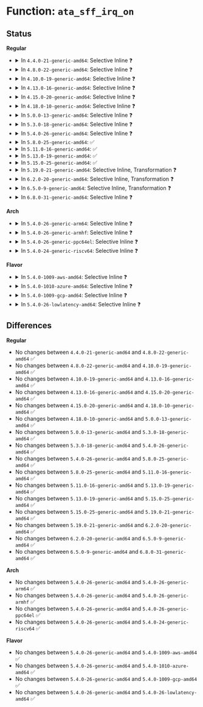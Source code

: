# Function: <code>ata_sff_irq_on</code>

## Status
<b>Regular</b>
<ul>
<li>
<details>
<summary>In <code>4.4.0-21-generic-amd64</code>: Selective Inline ❓</summary>

```c
void ata_sff_irq_on(struct ata_port * ap)
```

```json
{
  "name": "ata_sff_irq_on",
  "collision_type": "Unique Global",
  "inline_type": "Selective",
  "funcs": [
    {
      "addr": 18446744071584996384,
      "name": "ata_sff_irq_on",
      "external": true,
      "loc": "drivers/ata/libata-sff.c:382",
      "file": "drivers/ata/libata-sff.c",
      "inline": "not declared, inlined",
      "caller_inline": [],
      "caller_func": [
        "drivers/ata/libata-sff.c:ata_sff_thaw",
        "drivers/ata/libata-sff.c:ata_hsm_qc_complete"
      ]
    }
  ],
  "symbols": [
    {
      "addr": 18446744071584996384,
      "name": "ata_sff_irq_on",
      "section": ".text",
      "bind": "STB_GLOBAL",
      "size": 165
    }
  ]
}
```
</details>
</li>
<li>
<details>
<summary>In <code>4.8.0-22-generic-amd64</code>: Selective Inline ❓</summary>

```c
void ata_sff_irq_on(struct ata_port * ap)
```

```json
{
  "name": "ata_sff_irq_on",
  "collision_type": "Unique Global",
  "inline_type": "Selective",
  "funcs": [
    {
      "addr": 18446744071585364416,
      "name": "ata_sff_irq_on",
      "external": true,
      "loc": "drivers/ata/libata-sff.c:382",
      "file": "drivers/ata/libata-sff.c",
      "inline": "not declared, inlined",
      "caller_inline": [],
      "caller_func": [
        "drivers/ata/libata-sff.c:ata_sff_thaw",
        "drivers/ata/libata-sff.c:ata_hsm_qc_complete"
      ]
    }
  ],
  "symbols": [
    {
      "addr": 18446744071585364416,
      "name": "ata_sff_irq_on",
      "section": ".text",
      "bind": "STB_GLOBAL",
      "size": 165
    }
  ]
}
```
</details>
</li>
<li>
<details>
<summary>In <code>4.10.0-19-generic-amd64</code>: Selective Inline ❓</summary>

```c
void ata_sff_irq_on(struct ata_port * ap)
```

```json
{
  "name": "ata_sff_irq_on",
  "collision_type": "Unique Global",
  "inline_type": "Selective",
  "funcs": [
    {
      "addr": 18446744071585565280,
      "name": "ata_sff_irq_on",
      "external": true,
      "loc": "drivers/ata/libata-sff.c:382",
      "file": "drivers/ata/libata-sff.c",
      "inline": "not declared, inlined",
      "caller_inline": [],
      "caller_func": [
        "drivers/ata/libata-sff.c:ata_sff_thaw",
        "drivers/ata/libata-sff.c:ata_hsm_qc_complete"
      ]
    }
  ],
  "symbols": [
    {
      "addr": 18446744071585565280,
      "name": "ata_sff_irq_on",
      "section": ".text",
      "bind": "STB_GLOBAL",
      "size": 165
    }
  ]
}
```
</details>
</li>
<li>
<details>
<summary>In <code>4.13.0-16-generic-amd64</code>: Selective Inline ❓</summary>

```c
void ata_sff_irq_on(struct ata_port * ap)
```

```json
{
  "name": "ata_sff_irq_on",
  "collision_type": "Unique Global",
  "inline_type": "Selective",
  "funcs": [
    {
      "addr": 18446744071585649296,
      "name": "ata_sff_irq_on",
      "external": true,
      "loc": "drivers/ata/libata-sff.c:382",
      "file": "drivers/ata/libata-sff.c",
      "inline": "not declared, inlined",
      "caller_inline": [],
      "caller_func": [
        "drivers/ata/libata-sff.c:ata_sff_thaw",
        "drivers/ata/libata-sff.c:ata_hsm_qc_complete",
        "drivers/ata/libata-sff.c:ata_hsm_qc_complete"
      ]
    }
  ],
  "symbols": [
    {
      "addr": 18446744071585649296,
      "name": "ata_sff_irq_on",
      "section": ".text",
      "bind": "STB_GLOBAL",
      "size": 165
    }
  ]
}
```
</details>
</li>
<li>
<details>
<summary>In <code>4.15.0-20-generic-amd64</code>: Selective Inline ❓</summary>

```c
void ata_sff_irq_on(struct ata_port * ap)
```

```json
{
  "name": "ata_sff_irq_on",
  "collision_type": "Unique Global",
  "inline_type": "Selective",
  "funcs": [
    {
      "addr": 18446744071586081296,
      "name": "ata_sff_irq_on",
      "external": true,
      "loc": "drivers/ata/libata-sff.c:382",
      "file": "drivers/ata/libata-sff.c",
      "inline": "not declared, inlined",
      "caller_inline": [],
      "caller_func": [
        "drivers/ata/libata-sff.c:ata_sff_thaw",
        "drivers/ata/libata-sff.c:ata_hsm_qc_complete",
        "drivers/ata/libata-sff.c:ata_hsm_qc_complete"
      ]
    }
  ],
  "symbols": [
    {
      "addr": 18446744071586081296,
      "name": "ata_sff_irq_on",
      "section": ".text",
      "bind": "STB_GLOBAL",
      "size": 178
    }
  ]
}
```
</details>
</li>
<li>
<details>
<summary>In <code>4.18.0-10-generic-amd64</code>: Selective Inline ❓</summary>

```c
void ata_sff_irq_on(struct ata_port * ap)
```

```json
{
  "name": "ata_sff_irq_on",
  "collision_type": "Unique Global",
  "inline_type": "Selective",
  "funcs": [
    {
      "addr": 18446744071586329312,
      "name": "ata_sff_irq_on",
      "external": true,
      "loc": "drivers/ata/libata-sff.c:382",
      "file": "drivers/ata/libata-sff.c",
      "inline": "not declared, inlined",
      "caller_inline": [],
      "caller_func": [
        "drivers/ata/libata-sff.c:ata_sff_thaw",
        "drivers/ata/libata-sff.c:ata_hsm_qc_complete",
        "drivers/ata/libata-sff.c:ata_hsm_qc_complete"
      ]
    }
  ],
  "symbols": [
    {
      "addr": 18446744071586329312,
      "name": "ata_sff_irq_on",
      "section": ".text",
      "bind": "STB_GLOBAL",
      "size": 181
    }
  ]
}
```
</details>
</li>
<li>
<details>
<summary>In <code>5.0.0-13-generic-amd64</code>: Selective Inline ❓</summary>

```c
void ata_sff_irq_on(struct ata_port * ap)
```

```json
{
  "name": "ata_sff_irq_on",
  "collision_type": "Unique Global",
  "inline_type": "Selective",
  "funcs": [
    {
      "addr": 18446744071586470496,
      "name": "ata_sff_irq_on",
      "external": true,
      "loc": "drivers/ata/libata-sff.c:382",
      "file": "drivers/ata/libata-sff.c",
      "inline": "not declared, inlined",
      "caller_inline": [],
      "caller_func": [
        "drivers/ata/libata-sff.c:ata_sff_thaw",
        "drivers/ata/libata-sff.c:ata_hsm_qc_complete",
        "drivers/ata/libata-sff.c:ata_hsm_qc_complete"
      ]
    }
  ],
  "symbols": [
    {
      "addr": 18446744071586470496,
      "name": "ata_sff_irq_on",
      "section": ".text",
      "bind": "STB_GLOBAL",
      "size": 181
    }
  ]
}
```
</details>
</li>
<li>
<details>
<summary>In <code>5.3.0-18-generic-amd64</code>: Selective Inline ❓</summary>

```c
void ata_sff_irq_on(struct ata_port * ap)
```

```json
{
  "name": "ata_sff_irq_on",
  "collision_type": "Unique Global",
  "inline_type": "Selective",
  "funcs": [
    {
      "addr": 18446744071586715440,
      "name": "ata_sff_irq_on",
      "external": true,
      "loc": "drivers/ata/libata-sff.c:366",
      "file": "drivers/ata/libata-sff.c",
      "inline": "not declared, inlined",
      "caller_inline": [],
      "caller_func": [
        "drivers/ata/libata-sff.c:ata_sff_thaw",
        "drivers/ata/libata-sff.c:ata_hsm_qc_complete",
        "drivers/ata/libata-sff.c:ata_hsm_qc_complete"
      ]
    }
  ],
  "symbols": [
    {
      "addr": 18446744071586715440,
      "name": "ata_sff_irq_on",
      "section": ".text",
      "bind": "STB_GLOBAL",
      "size": 176
    }
  ]
}
```
</details>
</li>
<li>
<details>
<summary>In <code>5.4.0-26-generic-amd64</code>: Selective Inline ❓</summary>

```c
void ata_sff_irq_on(struct ata_port * ap)
```

```json
{
  "name": "ata_sff_irq_on",
  "collision_type": "Unique Global",
  "inline_type": "Selective",
  "funcs": [
    {
      "addr": 18446744071586862032,
      "name": "ata_sff_irq_on",
      "external": true,
      "loc": "drivers/ata/libata-sff.c:366",
      "file": "drivers/ata/libata-sff.c",
      "inline": "not declared, inlined",
      "caller_inline": [],
      "caller_func": [
        "drivers/ata/libata-sff.c:ata_sff_thaw",
        "drivers/ata/libata-sff.c:ata_hsm_qc_complete",
        "drivers/ata/libata-sff.c:ata_hsm_qc_complete"
      ]
    }
  ],
  "symbols": [
    {
      "addr": 18446744071586862032,
      "name": "ata_sff_irq_on",
      "section": ".text",
      "bind": "STB_GLOBAL",
      "size": 176
    }
  ]
}
```
</details>
</li>
<li>
<details>
<summary>In <code>5.8.0-25-generic-amd64</code>: ✅</summary>

```c
void ata_sff_irq_on(struct ata_port * ap)
```

```json
{
  "name": "ata_sff_irq_on",
  "collision_type": "Unique Global",
  "inline_type": "No",
  "funcs": [
    {
      "addr": 18446744071587671680,
      "name": "ata_sff_irq_on",
      "external": true,
      "loc": "drivers/ata/libata-sff.c:362",
      "file": "drivers/ata/libata-sff.c",
      "inline": "seen, unknown",
      "caller_inline": [],
      "caller_func": [
        "drivers/ata/libata-sff.c:ata_sff_thaw",
        "drivers/ata/libata-sff.c:ata_hsm_qc_complete"
      ]
    }
  ],
  "symbols": [
    {
      "addr": 18446744071587671680,
      "name": "ata_sff_irq_on",
      "section": ".text",
      "bind": "STB_GLOBAL",
      "size": 189
    }
  ]
}
```
</details>
</li>
<li>
<details>
<summary>In <code>5.11.0-16-generic-amd64</code>: ✅</summary>

```c
void ata_sff_irq_on(struct ata_port * ap)
```

```json
{
  "name": "ata_sff_irq_on",
  "collision_type": "Unique Global",
  "inline_type": "No",
  "funcs": [
    {
      "addr": 18446744071587732624,
      "name": "ata_sff_irq_on",
      "external": true,
      "loc": "drivers/ata/libata-sff.c:362",
      "file": "drivers/ata/libata-sff.c",
      "inline": "seen, unknown",
      "caller_inline": [],
      "caller_func": [
        "drivers/ata/libata-sff.c:ata_sff_thaw",
        "drivers/ata/libata-sff.c:ata_hsm_qc_complete"
      ]
    }
  ],
  "symbols": [
    {
      "addr": 18446744071587732624,
      "name": "ata_sff_irq_on",
      "section": ".text",
      "bind": "STB_GLOBAL",
      "size": 189
    }
  ]
}
```
</details>
</li>
<li>
<details>
<summary>In <code>5.13.0-19-generic-amd64</code>: ✅</summary>

```c
void ata_sff_irq_on(struct ata_port * ap)
```

```json
{
  "name": "ata_sff_irq_on",
  "collision_type": "Unique Global",
  "inline_type": "No",
  "funcs": [
    {
      "addr": 18446744071587611616,
      "name": "ata_sff_irq_on",
      "external": true,
      "loc": "drivers/ata/libata-sff.c:362",
      "file": "drivers/ata/libata-sff.c",
      "inline": "seen, unknown",
      "caller_inline": [],
      "caller_func": [
        "drivers/ata/libata-sff.c:ata_sff_thaw",
        "drivers/ata/libata-sff.c:ata_hsm_qc_complete"
      ]
    }
  ],
  "symbols": [
    {
      "addr": 18446744071587611616,
      "name": "ata_sff_irq_on",
      "section": ".text",
      "bind": "STB_GLOBAL",
      "size": 189
    }
  ]
}
```
</details>
</li>
<li>
<details>
<summary>In <code>5.15.0-25-generic-amd64</code>: ✅</summary>

```c
void ata_sff_irq_on(struct ata_port * ap)
```

```json
{
  "name": "ata_sff_irq_on",
  "collision_type": "Unique Global",
  "inline_type": "No",
  "funcs": [
    {
      "addr": 18446744071588195728,
      "name": "ata_sff_irq_on",
      "external": true,
      "loc": "drivers/ata/libata-sff.c:362",
      "file": "drivers/ata/libata-sff.c",
      "inline": "seen, unknown",
      "caller_inline": [],
      "caller_func": [
        "drivers/ata/libata-sff.c:ata_sff_thaw",
        "drivers/ata/libata-sff.c:ata_hsm_qc_complete",
        "drivers/ata/libata-sff.c:ata_hsm_qc_complete"
      ]
    }
  ],
  "symbols": [
    {
      "addr": 18446744071588195728,
      "name": "ata_sff_irq_on",
      "section": ".text",
      "bind": "STB_GLOBAL",
      "size": 189
    }
  ]
}
```
</details>
</li>
<li>
<details>
<summary>In <code>5.19.0-21-generic-amd64</code>: Selective Inline, Transformation ❓</summary>

```c
void ata_sff_irq_on(struct ata_port * ap)
```

```json
{
  "name": "ata_sff_irq_on",
  "collision_type": "Unique Global",
  "inline_type": "Selective",
  "funcs": [
    {
      "addr": 18446744071589580521,
      "name": "ata_sff_irq_on",
      "external": true,
      "loc": "drivers/ata/libata-sff.c:371",
      "file": "drivers/ata/libata-sff.c",
      "inline": "not declared, inlined",
      "caller_inline": [
        "drivers/ata/libata-sff.c:ata_sff_thaw",
        "drivers/ata/libata-sff.c:ata_hsm_qc_complete"
      ],
      "caller_func": [
        "drivers/ata/libata-sff.c:ata_sff_thaw",
        "drivers/ata/libata-sff.c:ata_hsm_qc_complete"
      ]
    }
  ],
  "symbols": [
    {
      "addr": 18446744071589580160,
      "name": "ata_sff_irq_on.part.0",
      "section": ".text",
      "bind": "STB_LOCAL",
      "size": 226
    },
    {
      "addr": 18446744071589580400,
      "name": "ata_sff_irq_on",
      "section": ".text",
      "bind": "STB_GLOBAL",
      "size": 55
    }
  ]
}
```
</details>
</li>
<li>
<details>
<summary>In <code>6.2.0-20-generic-amd64</code>: Selective Inline, Transformation ❓</summary>

```c
void ata_sff_irq_on(struct ata_port * ap)
```

```json
{
  "name": "ata_sff_irq_on",
  "collision_type": "Unique Global",
  "inline_type": "Selective",
  "funcs": [
    {
      "addr": 18446744071591175817,
      "name": "ata_sff_irq_on",
      "external": true,
      "loc": "drivers/ata/libata-sff.c:315",
      "file": "drivers/ata/libata-sff.c",
      "inline": "not declared, inlined",
      "caller_inline": [
        "drivers/ata/libata-sff.c:ata_sff_thaw",
        "drivers/ata/libata-sff.c:ata_hsm_qc_complete"
      ],
      "caller_func": [
        "drivers/ata/libata-sff.c:ata_sff_thaw",
        "drivers/ata/libata-sff.c:ata_hsm_qc_complete"
      ]
    }
  ],
  "symbols": [
    {
      "addr": 18446744071591175424,
      "name": "ata_sff_irq_on.part.0",
      "section": ".text",
      "bind": "STB_LOCAL",
      "size": 226
    },
    {
      "addr": 18446744071591175680,
      "name": "ata_sff_irq_on",
      "section": ".text",
      "bind": "STB_GLOBAL",
      "size": 55
    }
  ]
}
```
</details>
</li>
<li>
<details>
<summary>In <code>6.5.0-9-generic-amd64</code>: Selective Inline, Transformation ❓</summary>

```c
void ata_sff_irq_on(struct ata_port * ap)
```

```json
{
  "name": "ata_sff_irq_on",
  "collision_type": "Unique Global",
  "inline_type": "Selective",
  "funcs": [
    {
      "addr": 18446744071591534953,
      "name": "ata_sff_irq_on",
      "external": true,
      "loc": "drivers/ata/libata-sff.c:315",
      "file": "drivers/ata/libata-sff.c",
      "inline": "not declared, inlined",
      "caller_inline": [
        "drivers/ata/libata-sff.c:ata_sff_thaw",
        "drivers/ata/libata-sff.c:ata_hsm_qc_complete"
      ],
      "caller_func": [
        "drivers/ata/libata-sff.c:ata_sff_thaw",
        "drivers/ata/libata-sff.c:ata_hsm_qc_complete"
      ]
    }
  ],
  "symbols": [
    {
      "addr": 18446744071591534560,
      "name": "ata_sff_irq_on.part.0",
      "section": ".text",
      "bind": "STB_LOCAL",
      "size": 228
    },
    {
      "addr": 18446744071591534816,
      "name": "ata_sff_irq_on",
      "section": ".text",
      "bind": "STB_GLOBAL",
      "size": 55
    }
  ]
}
```
</details>
</li>
<li>
<details>
<summary>In <code>6.8.0-31-generic-amd64</code>: Selective Inline ❓</summary>

```c
void ata_sff_irq_on(struct ata_port * ap)
```

```json
{
  "name": "ata_sff_irq_on",
  "collision_type": "Unique Global",
  "inline_type": "Selective",
  "funcs": [
    {
      "addr": 18446744071591884107,
      "name": "ata_sff_irq_on",
      "external": true,
      "loc": "drivers/ata/libata-sff.c:315",
      "file": "drivers/ata/libata-sff.c",
      "inline": "not declared, inlined",
      "caller_inline": [
        "drivers/ata/libata-sff.c:ata_sff_thaw",
        "drivers/ata/libata-sff.c:ata_sff_thaw"
      ],
      "caller_func": [
        "drivers/ata/libata-sff.c:ata_hsm_qc_complete"
      ]
    }
  ],
  "symbols": [
    {
      "addr": 18446744071591883552,
      "name": "ata_sff_irq_on",
      "section": ".text",
      "bind": "STB_GLOBAL",
      "size": 248
    }
  ]
}
```
</details>
</li>
</ul>
<b>Arch</b>
<ul>
<li>
<details>
<summary>In <code>5.4.0-26-generic-arm64</code>: Selective Inline ❓</summary>

```c
void ata_sff_irq_on(struct ata_port * ap)
```

```json
{
  "name": "ata_sff_irq_on",
  "collision_type": "Unique Global",
  "inline_type": "Selective",
  "funcs": [
    {
      "addr": 18446603336499792040,
      "name": "ata_sff_irq_on",
      "external": true,
      "loc": "drivers/ata/libata-sff.c:366",
      "file": "drivers/ata/libata-sff.c",
      "inline": "not declared, inlined",
      "caller_inline": [],
      "caller_func": [
        "drivers/ata/libata-sff.c:ata_sff_thaw",
        "drivers/ata/libata-sff.c:ata_hsm_qc_complete",
        "drivers/ata/libata-sff.c:ata_hsm_qc_complete"
      ]
    }
  ],
  "symbols": [
    {
      "addr": 18446603336499792040,
      "name": "ata_sff_irq_on",
      "section": ".text",
      "bind": "STB_GLOBAL",
      "size": 228
    }
  ]
}
```
</details>
</li>
<li>
<details>
<summary>In <code>5.4.0-26-generic-armhf</code>: Selective Inline ❓</summary>

```c
void ata_sff_irq_on(struct ata_port * ap)
```

```json
{
  "name": "ata_sff_irq_on",
  "collision_type": "Unique Global",
  "inline_type": "Selective",
  "funcs": [
    {
      "addr": 3232237592,
      "name": "ata_sff_irq_on",
      "external": true,
      "loc": "drivers/ata/libata-sff.c:366",
      "file": "drivers/ata/libata-sff.c",
      "inline": "not declared, inlined",
      "caller_inline": [],
      "caller_func": [
        "drivers/ata/libata-sff.c:ata_sff_thaw",
        "drivers/ata/libata-sff.c:ata_hsm_qc_complete",
        "drivers/ata/libata-sff.c:ata_hsm_qc_complete"
      ]
    }
  ],
  "symbols": [
    {
      "addr": 3232237592,
      "name": "ata_sff_irq_on",
      "section": ".text",
      "bind": "STB_GLOBAL",
      "size": 216
    }
  ]
}
```
</details>
</li>
<li>
<details>
<summary>In <code>5.4.0-26-generic-ppc64el</code>: Selective Inline ❓</summary>

```c
void ata_sff_irq_on(struct ata_port * ap)
```

```json
{
  "name": "ata_sff_irq_on",
  "collision_type": "Unique Global",
  "inline_type": "Selective",
  "funcs": [
    {
      "addr": 13835058055293148368,
      "name": "ata_sff_irq_on",
      "external": true,
      "loc": "drivers/ata/libata-sff.c:366",
      "file": "drivers/ata/libata-sff.c",
      "inline": "not declared, inlined",
      "caller_inline": [],
      "caller_func": [
        "drivers/ata/libata-sff.c:ata_sff_thaw",
        "drivers/ata/libata-sff.c:ata_hsm_qc_complete",
        "drivers/ata/libata-sff.c:ata_hsm_qc_complete"
      ]
    }
  ],
  "symbols": [
    {
      "addr": 13835058055293148368,
      "name": "ata_sff_irq_on",
      "section": ".text",
      "bind": "STB_GLOBAL",
      "size": 332
    }
  ]
}
```
</details>
</li>
<li>
<details>
<summary>In <code>5.4.0-24-generic-riscv64</code>: Selective Inline ❓</summary>

```c
void ata_sff_irq_on(struct ata_port * ap)
```

```json
{
  "name": "ata_sff_irq_on",
  "collision_type": "Unique Global",
  "inline_type": "Selective",
  "funcs": [
    {
      "addr": 18446743936276947682,
      "name": "ata_sff_irq_on",
      "external": true,
      "loc": "drivers/ata/libata-sff.c:366",
      "file": "drivers/ata/libata-sff.c",
      "inline": "not declared, inlined",
      "caller_inline": [],
      "caller_func": [
        "drivers/ata/libata-sff.c:ata_sff_thaw",
        "drivers/ata/libata-sff.c:ata_hsm_qc_complete",
        "drivers/ata/libata-sff.c:ata_hsm_qc_complete"
      ]
    }
  ],
  "symbols": [
    {
      "addr": 18446743936276947682,
      "name": "ata_sff_irq_on",
      "section": ".text",
      "bind": "STB_GLOBAL",
      "size": 158
    }
  ]
}
```
</details>
</li>
</ul>
<b>Flavor</b>
<ul>
<li>
<details>
<summary>In <code>5.4.0-1009-aws-amd64</code>: Selective Inline ❓</summary>

```c
void ata_sff_irq_on(struct ata_port * ap)
```

```json
{
  "name": "ata_sff_irq_on",
  "collision_type": "Unique Global",
  "inline_type": "Selective",
  "funcs": [
    {
      "addr": 18446744071586620560,
      "name": "ata_sff_irq_on",
      "external": true,
      "loc": "drivers/ata/libata-sff.c:366",
      "file": "drivers/ata/libata-sff.c",
      "inline": "not declared, inlined",
      "caller_inline": [],
      "caller_func": [
        "drivers/ata/libata-sff.c:ata_sff_thaw",
        "drivers/ata/libata-sff.c:ata_hsm_qc_complete",
        "drivers/ata/libata-sff.c:ata_hsm_qc_complete"
      ]
    }
  ],
  "symbols": [
    {
      "addr": 18446744071586620560,
      "name": "ata_sff_irq_on",
      "section": ".text",
      "bind": "STB_GLOBAL",
      "size": 176
    }
  ]
}
```
</details>
</li>
<li>
<details>
<summary>In <code>5.4.0-1010-azure-amd64</code>: Selective Inline ❓</summary>

```c
void ata_sff_irq_on(struct ata_port * ap)
```

```json
{
  "name": "ata_sff_irq_on",
  "collision_type": "Unique Global",
  "inline_type": "Selective",
  "funcs": [
    {
      "addr": 18446744071586489072,
      "name": "ata_sff_irq_on",
      "external": true,
      "loc": "drivers/ata/libata-sff.c:366",
      "file": "drivers/ata/libata-sff.c",
      "inline": "not declared, inlined",
      "caller_inline": [],
      "caller_func": [
        "drivers/ata/libata-sff.c:ata_sff_thaw",
        "drivers/ata/libata-sff.c:ata_hsm_qc_complete",
        "drivers/ata/libata-sff.c:ata_hsm_qc_complete"
      ]
    }
  ],
  "symbols": [
    {
      "addr": 18446744071586489072,
      "name": "ata_sff_irq_on",
      "section": ".text",
      "bind": "STB_GLOBAL",
      "size": 176
    }
  ]
}
```
</details>
</li>
<li>
<details>
<summary>In <code>5.4.0-1009-gcp-amd64</code>: Selective Inline ❓</summary>

```c
void ata_sff_irq_on(struct ata_port * ap)
```

```json
{
  "name": "ata_sff_irq_on",
  "collision_type": "Unique Global",
  "inline_type": "Selective",
  "funcs": [
    {
      "addr": 18446744071586816592,
      "name": "ata_sff_irq_on",
      "external": true,
      "loc": "drivers/ata/libata-sff.c:366",
      "file": "drivers/ata/libata-sff.c",
      "inline": "not declared, inlined",
      "caller_inline": [],
      "caller_func": [
        "drivers/ata/libata-sff.c:ata_sff_thaw",
        "drivers/ata/libata-sff.c:ata_hsm_qc_complete",
        "drivers/ata/libata-sff.c:ata_hsm_qc_complete"
      ]
    }
  ],
  "symbols": [
    {
      "addr": 18446744071586816592,
      "name": "ata_sff_irq_on",
      "section": ".text",
      "bind": "STB_GLOBAL",
      "size": 176
    }
  ]
}
```
</details>
</li>
<li>
<details>
<summary>In <code>5.4.0-26-lowlatency-amd64</code>: Selective Inline ❓</summary>

```c
void ata_sff_irq_on(struct ata_port * ap)
```

```json
{
  "name": "ata_sff_irq_on",
  "collision_type": "Unique Global",
  "inline_type": "Selective",
  "funcs": [
    {
      "addr": 18446744071586922704,
      "name": "ata_sff_irq_on",
      "external": true,
      "loc": "drivers/ata/libata-sff.c:366",
      "file": "drivers/ata/libata-sff.c",
      "inline": "not declared, inlined",
      "caller_inline": [],
      "caller_func": [
        "drivers/ata/libata-sff.c:ata_sff_thaw",
        "drivers/ata/libata-sff.c:ata_hsm_qc_complete",
        "drivers/ata/libata-sff.c:ata_hsm_qc_complete"
      ]
    }
  ],
  "symbols": [
    {
      "addr": 18446744071586922704,
      "name": "ata_sff_irq_on",
      "section": ".text",
      "bind": "STB_GLOBAL",
      "size": 176
    }
  ]
}
```
</details>
</li>
</ul>

## Differences
<b>Regular</b>
<ul>
<li>
No changes between <code>4.4.0-21-generic-amd64</code> and <code>4.8.0-22-generic-amd64</code> ✅
</li>
<li>
No changes between <code>4.8.0-22-generic-amd64</code> and <code>4.10.0-19-generic-amd64</code> ✅
</li>
<li>
No changes between <code>4.10.0-19-generic-amd64</code> and <code>4.13.0-16-generic-amd64</code> ✅
</li>
<li>
No changes between <code>4.13.0-16-generic-amd64</code> and <code>4.15.0-20-generic-amd64</code> ✅
</li>
<li>
No changes between <code>4.15.0-20-generic-amd64</code> and <code>4.18.0-10-generic-amd64</code> ✅
</li>
<li>
No changes between <code>4.18.0-10-generic-amd64</code> and <code>5.0.0-13-generic-amd64</code> ✅
</li>
<li>
No changes between <code>5.0.0-13-generic-amd64</code> and <code>5.3.0-18-generic-amd64</code> ✅
</li>
<li>
No changes between <code>5.3.0-18-generic-amd64</code> and <code>5.4.0-26-generic-amd64</code> ✅
</li>
<li>
No changes between <code>5.4.0-26-generic-amd64</code> and <code>5.8.0-25-generic-amd64</code> ✅
</li>
<li>
No changes between <code>5.8.0-25-generic-amd64</code> and <code>5.11.0-16-generic-amd64</code> ✅
</li>
<li>
No changes between <code>5.11.0-16-generic-amd64</code> and <code>5.13.0-19-generic-amd64</code> ✅
</li>
<li>
No changes between <code>5.13.0-19-generic-amd64</code> and <code>5.15.0-25-generic-amd64</code> ✅
</li>
<li>
No changes between <code>5.15.0-25-generic-amd64</code> and <code>5.19.0-21-generic-amd64</code> ✅
</li>
<li>
No changes between <code>5.19.0-21-generic-amd64</code> and <code>6.2.0-20-generic-amd64</code> ✅
</li>
<li>
No changes between <code>6.2.0-20-generic-amd64</code> and <code>6.5.0-9-generic-amd64</code> ✅
</li>
<li>
No changes between <code>6.5.0-9-generic-amd64</code> and <code>6.8.0-31-generic-amd64</code> ✅
</li>
</ul>
<b>Arch</b>
<ul>
<li>
No changes between <code>5.4.0-26-generic-amd64</code> and <code>5.4.0-26-generic-arm64</code> ✅
</li>
<li>
No changes between <code>5.4.0-26-generic-amd64</code> and <code>5.4.0-26-generic-armhf</code> ✅
</li>
<li>
No changes between <code>5.4.0-26-generic-amd64</code> and <code>5.4.0-26-generic-ppc64el</code> ✅
</li>
<li>
No changes between <code>5.4.0-26-generic-amd64</code> and <code>5.4.0-24-generic-riscv64</code> ✅
</li>
</ul>
<b>Flavor</b>
<ul>
<li>
No changes between <code>5.4.0-26-generic-amd64</code> and <code>5.4.0-1009-aws-amd64</code> ✅
</li>
<li>
No changes between <code>5.4.0-26-generic-amd64</code> and <code>5.4.0-1010-azure-amd64</code> ✅
</li>
<li>
No changes between <code>5.4.0-26-generic-amd64</code> and <code>5.4.0-1009-gcp-amd64</code> ✅
</li>
<li>
No changes between <code>5.4.0-26-generic-amd64</code> and <code>5.4.0-26-lowlatency-amd64</code> ✅
</li>
</ul>
